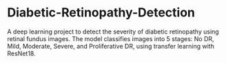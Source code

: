 # Diabetic-Retinopathy-Detection
A deep learning project to detect the severity of diabetic retinopathy using retinal fundus images. The model classifies images into 5 stages: No DR, Mild, Moderate, Severe, and Proliferative DR, using transfer learning with ResNet18.
